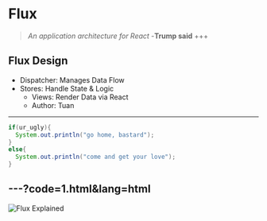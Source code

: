 # Flux 

>_An application architecture for React_
>-**Trump said**
+++

## Flux Design

- Dispatcher: Manages Data Flow
- Stores: Handle State & Logic
  - Views: Render Data via React
  - Author: Tuan

---
```Java
if(ur_ugly){
  System.out.println("go home, bastard");
}
else{
  System.out.println("come and get your love");
}
```
---?code=1.html&lang=html
---
![Flux Explained](https://assets-cdn.github.com/images/modules/open_graph/github-octocat.png)
